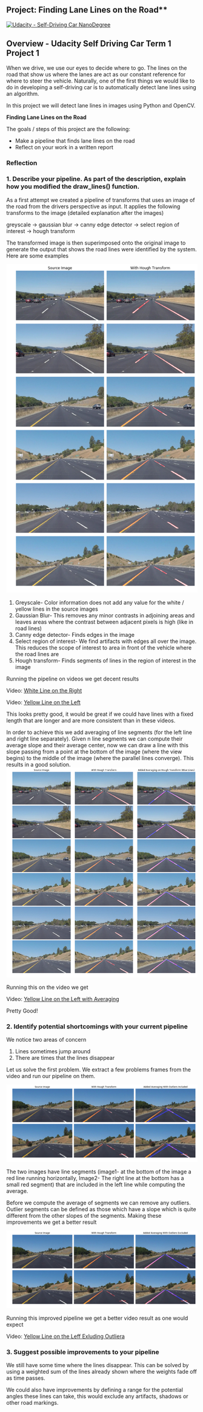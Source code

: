 ## Project: Finding Lane Lines on the Road** 
[![Udacity - Self-Driving Car NanoDegree](https://s3.amazonaws.com/udacity-sdc/github/shield-carnd.svg)](http://www.udacity.com/drive)

Overview - Udacity Self Driving Car Term 1 Project 1
----------------------------------------------------

When we drive, we use our eyes to decide where to go. The lines on the road that show us where the lanes are act as our constant reference for where to steer the vehicle.  Naturally, one of the first things we would like to do in developing a self-driving car is to automatically detect lane lines using an algorithm.

In this project we will detect lane lines in images using Python and OpenCV.  

[image1]: ./examples/grayscale.jpg "Grayscale"

**Finding Lane Lines on the Road**

The goals / steps of this project are the following:
* Make a pipeline that finds lane lines on the road
* Reflect on your work in a written report

### Reflection

### 1. Describe your pipeline. As part of the description, explain how you modified the draw_lines() function.

As a first attempt we created a pipeline of transforms that uses an image of the road from the drivers perspective as input. It applies the following transforms to the image (detailed explanation after the images)
 
  greyscale -> gaussian blur -> canny edge detector -> select region of interest -> hough transform
  
The transformed image is then superimposed onto the original image to generate the output that shows the road lines were identified by the system. Here are some examples

![Hough](static/hough.png)  
  
1. Greyscale- Color information does not add any value for the white / yellow lines in the source images
2. Gaussian Blur- This removes any minor contrasts in adjoining areas and leaves areas where the contrast between adjacent pixels is high (like in road lines)
3. Canny edge detector- Finds edges in the image
4. Select region of interest- We find artifacts with edges all over the image. This reduces the scope of interest to area in front of the vehicle where the road lines are 
5. Hough transform- Finds segments of lines in the region of interest in the image

Running the pipeline on videos we get decent results

Video: [White Line on the Right](test_videos_output/solidWhiteRight.mp4)

Video: [Yellow Line on the Left](test_videos_output/solidYellowLeft.mp4)  

This looks pretty good, it would be great if we could have lines with a fixed length that are longer and are more consistent than in these videos.

In order to achieve this we add averaging of line segments (for the left line and right line separately).
Given n line segments we can compute their average slope and their average center, now we can draw a line with this slope passing from a point at the bottom of the image (where the view begins) to the middle of the image (where the parallel lines converge). This results in a good solution.
![Hough With Averaging](static/hough_with_averaging.png)  

Running this on the video we get

Video: [Yellow Line on the Left with Averaging](test_videos_output/solidYellowLeftAveraged.mp4)  

Pretty Good!

### 2. Identify potential shortcomings with your current pipeline

We notice two areas of concern

1. Lines sometimes jump around
2. There are times that the lines disappear

Let us solve the first problem. We extract a few problems frames from the video and run our pipeline on them.

![Hough Including Outliers](static/hough_including_outliers.png)  

The two images have line segments (image1- at the bottom of the image a red line running horizontally, Image2- The right line at the bottom has a small red segment) that are included in the left line while computing the average.  

Before we compute the average of segments we can remove any outliers. Outlier segments can be defined as those which have a slope which is quite different from the other slopes of the segments. Making these improvements we get a better result

![Hough Excluding Outliers](static/hough_excluding_outliers.png)

Running this improved pipeline we get a better video result as one would expect

Video: [Yellow Line on the Leff Exluding Outliera](test_videos_output/solidYellowLeftAveragedNoOutliers.mp4)  


### 3. Suggest possible improvements to your pipeline

We still have some time where the lines disappear. This can be solved by using a weighted sum of the lines already shown where the weights fade off as time passes.

We could also have improvements by defining a range for the potential angles these lines can take, this would exclude any artifacts, shadows or other road markings. 




